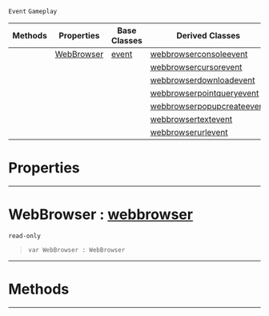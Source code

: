  `Event` `Gameplay`



|Methods|Properties|Base Classes|Derived Classes|
|---|---|---|---|
| |[WebBrowser](webbrowserevent.md#webbrowser-zilch-engine-d)|[event](event.md)|[webbrowserconsoleevent](webbrowserconsoleevent.md)|
| | | |[webbrowsercursorevent](webbrowsercursorevent.md)|
| | | |[webbrowserdownloadevent](webbrowserdownloadevent.md)|
| | | |[webbrowserpointqueryevent](webbrowserpointqueryevent.md)|
| | | |[webbrowserpopupcreateevent](webbrowserpopupcreateevent.md)|
| | | |[webbrowsertextevent](webbrowsertextevent.md)|
| | | |[webbrowserurlevent](webbrowserurlevent.md)|


 #  Properties


---  
 #  WebBrowser : [webbrowser](webbrowser.md)

 `read-only`

> 
> ```TS:Nada
> var WebBrowser : WebBrowser


---  
 #  Methods


---  
 

 